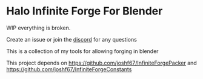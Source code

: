 # Halo Infinite Forge For Blender
WIP everything is broken. 

Create an issue or join the [discord](https://derrikcreates.com/) for any questions


This is a collection of my tools for allowing forging in blender


This project depends on https://github.com/joshf67/InfiniteForgePacker and https://github.com/joshf67/InfiniteForgeConstants


